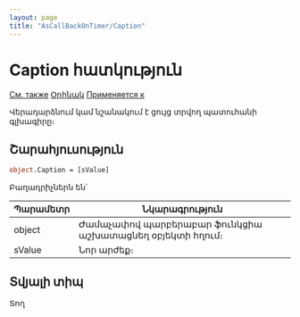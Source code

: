 ```yaml
---
layout: page
title: "AsCallBackOnTimer/Caption"
---
```



# Caption հատկություն

[См. также](../AsCallBackOnTimer.md) [Օրինակ](../../Examples/E_AsCallBackOnTimer.html) [Применяется к](../AsCallBackOnTimer.md) 

Վերադարձնում կամ նշանակում է ցույց տրվող պատուհանի գլխագիրը։ 

## Շարահյուսություն

``` vb
object.Caption = [sValue]
```

Բաղադրիչներն են՝


| Պարամետր | Նկարագրություն |
|--|--|
| object | Ժամաչափով պարբերաբար ֆունկցիա աշխատացնեղ օբյեկտի հղում։|
| sValue | Նոր արժեք։ |

## Տվյալի տիպ

Տող
